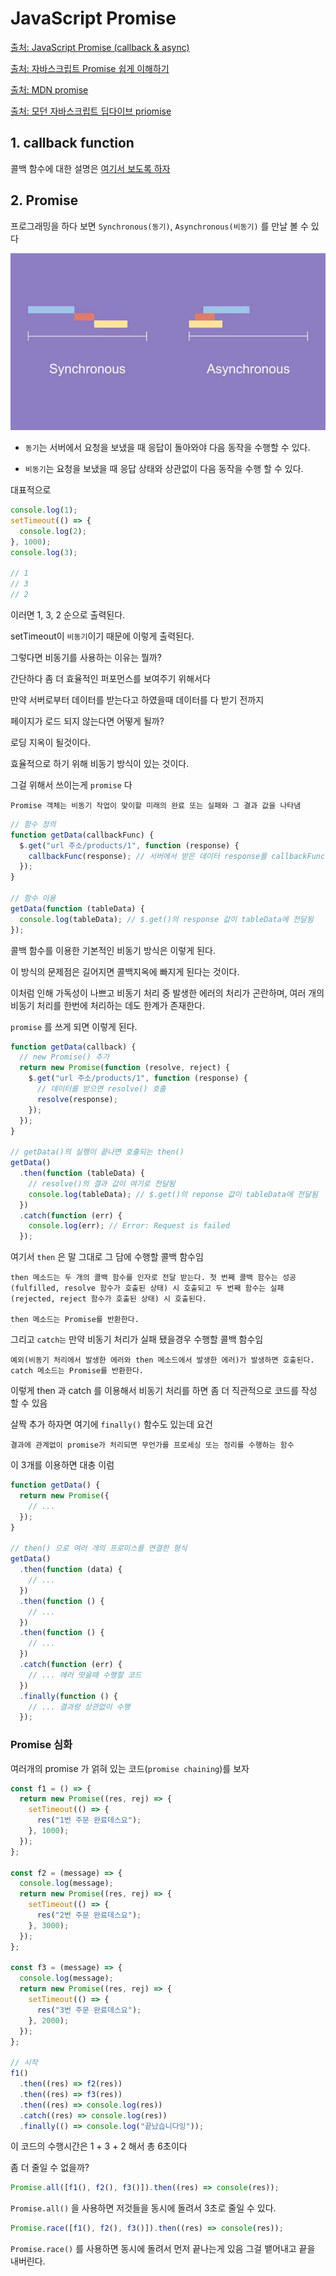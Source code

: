 # JavaScript Promise

[출처: JavaScript Promise (callback & async)](https://www.youtube.com/playlist?list=PLuHgQVnccGMBVQ4ZcIRmcOeu8uktUAbxI)

[출처: 자바스크립트 Promise 쉽게 이해하기](https://joshua1988.github.io/web-development/javascript/promise-for-beginners/)

[출처: MDN promise](https://developer.mozilla.org/ko/docs/Web/JavaScript/Reference/Global_Objects/Promise)

[출처: 모던 자바스크립트 딥다이브 priomise](https://poiemaweb.com/es6-promise)

## 1. callback function

콜백 함수에 대한 설명은 [여기서 보도록 하자](https://github.com/lugia574/diary/blob/main/study/JavaScript/md/2.%20%ED%95%A8%EC%88%98/2.%20callBack/function%2Ccallback.md#3-%EC%BD%9C%EB%B0%B1%EC%9D%B4%EB%9E%80)

## 2. Promise

프로그래밍을 하다 보면 `Synchronous(동기)`, `Asynchronous(비동기)` 를 만날 볼 수 있다

![동기, 비동기](/study/JavaScript/pic/synVSAsyn.jpg)

- `동기`는 서버에서 요청을 보냈을 때 응답이 돌아와야 다음 동작을 수행할 수 있다.

- `비동기`는 요청을 보냈을 때 응답 상태와 상관없이 다음 동작을 수행 할 수 있다.

대표적으로

```js
console.log(1);
setTimeout(() => {
  console.log(2);
}, 1000);
console.log(3);

// 1
// 3
// 2
```

이러면 1, 3, 2 순으로 출력된다.

setTimeout이 `비동기`이기 때문에 이렇게 출력된다.

그렇다면 비동기를 사용하는 이유는 뭘까?

간단하다 좀 더 효율적인 퍼포먼스를 보여주기 위해서다

만약 서버로부터 데이터를 받는다고 하였을때 데이터를 다 받기 전까지

페이지가 로드 되지 않는다면 어떻게 될까?

로딩 지옥이 될것이다.

효율적으로 하기 위해 비동기 방식이 있는 것이다.

그걸 위해서 쓰이는게 `promise` 다

    Promise 객체는 비동기 작업이 맞이할 미래의 완료 또는 실패와 그 결과 값을 나타냄

```js
// 함수 정의
function getData(callbackFunc) {
  $.get("url 주소/products/1", function (response) {
    callbackFunc(response); // 서버에서 받은 데이터 response를 callbackFunc() 함수에 넘겨줌
  });
}

// 함수 이용
getData(function (tableData) {
  console.log(tableData); // $.get()의 response 값이 tableData에 전달됨
});
```

콜백 함수를 이용한 기본적인 비동기 방식은 이렇게 된다.

이 방식의 문제점은 길어지면 콜백지옥에 빠지게 된다는 것이다.

이처럼 인해 가독성이 나쁘고 비동기 처리 중 발생한 에러의 처리가 곤란하며, 여러 개의 비동기 처리를 한번에 처리하는 데도 한계가 존재한다.

`promise` 를 쓰게 되면 이렇게 된다.

```js
function getData(callback) {
  // new Promise() 추가
  return new Promise(function (resolve, reject) {
    $.get("url 주소/products/1", function (response) {
      // 데이터를 받으면 resolve() 호출
      resolve(response);
    });
  });
}

// getData()의 실행이 끝나면 호출되는 then()
getData()
  .then(function (tableData) {
    // resolve()의 결과 값이 여기로 전달됨
    console.log(tableData); // $.get()의 reponse 값이 tableData에 전달됨
  })
  .catch(function (err) {
    console.log(err); // Error: Request is failed
  });
```

여기서 `then` 은 말 그대로 그 담에 수행할 콜백 함수임

    then 메소드는 두 개의 콜백 함수를 인자로 전달 받는다. 첫 번째 콜백 함수는 성공(fulfilled, resolve 함수가 호출된 상태) 시 호출되고 두 번째 함수는 실패(rejected, reject 함수가 호출된 상태) 시 호출된다.

    then 메소드는 Promise를 반환한다.

그리고 `catch는` 만약 비동기 처리가 실패 됐을경우 수행할 콜백 함수임

    예외(비동기 처리에서 발생한 에러와 then 메소드에서 발생한 에러)가 발생하면 호출된다. catch 메소드는 Promise를 반환한다.

이렇게 then 과 catch 를 이용해서 비동기 처리를 하면 좀 더 직관적으로 코드를 작성 할 수 있음

살짝 추가 하자면 여기에 `finally()` 함수도 있는데 요건

    결과에 관계없이 promise가 처리되면 무언가를 프로세싱 또는 정리를 수행하는 함수

이 3개를 이용하면 대충 이럼

```js
function getData() {
  return new Promise({
    // ...
  });
}

// then() 으로 여러 개의 프로미스를 연결한 형식
getData()
  .then(function (data) {
    // ...
  })
  .then(function () {
    // ...
  })
  .then(function () {
    // ...
  })
  .catch(function (err) {
    // ... 에러 떳을때 수행할 코드
  })
  .finally(function () {
    // ... 결과랑 상관없이 수행
  });
```

### Promise 심화

여러개의 promise 가 얽혀 있는 코드(`promise chaining`)를 보자

```js
const f1 = () => {
  return new Promise((res, rej) => {
    setTimeout(() => {
      res("1번 주문 완료데스요");
    }, 1000);
  });
};

const f2 = (message) => {
  console.log(message);
  return new Promise((res, rej) => {
    setTimeout(() => {
      res("2번 주문 완료데스요");
    }, 3000);
  });
};

const f3 = (message) => {
  console.log(message);
  return new Promise((res, rej) => {
    setTimeout(() => {
      res("3번 주문 완료데스요");
    }, 2000);
  });
};

// 시작
f1()
  .then((res) => f2(res))
  .then((res) => f3(res))
  .then((res) => console.log(res))
  .catch((res) => console.log(res))
  .finally(() => console.log("끝났습니다잉"));
```

이 코드의 수행시간은 1 + 3 + 2 해서 총 6초이다

좀 더 줄일 수 없을까?

```js
Promise.all([f1(), f2(), f3()]).then((res) => console(res));
```

`Promise.all()` 을 사용하면 저것들을 동시에 돌려서 3초로 줄일 수 있다.

```js
Promise.race([f1(), f2(), f3()]).then((res) => console(res));
```

`Promise.race()` 를 사용하면 동시에 돌려서 먼저 끝나는게 있음 그걸 뱉어내고 끝을 내버린다.
